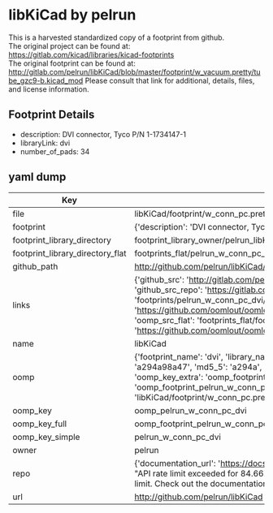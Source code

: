 # libKiCad by pelrun  
This is a harvested standardized copy of a footprint from github.  
The original project can be found at:  
https://gitlab.com/kicad/libraries/kicad-footprints  
The original footprint can be found at:
http://gitlab.com/pelrun/libKiCad/blob/master/footprint/w_vacuum.pretty/tube_gzc9-b.kicad_mod
Please consult that link for additional, details, files, and license information.  
## Footprint Details
* description: DVI connector, Tyco P/N 1-1734147-1  
* libraryLink: dvi  
* number_of_pads: 34  
## yaml dump  
| Key | Value |  
| --- | --- |  
| file | libKiCad/footprint/w_conn_pc.pretty/dvi.kicad_mod |  
| footprint | {'description': 'DVI connector, Tyco P/N 1-1734147-1', 'libraryLink': 'dvi', 'number_of_pads': 34} |  
| footprint_library_directory | footprint_library_owner/pelrun_libKiCad |  
| footprint_library_directory_flat | footprints_flat/pelrun_w_conn_pc_dvi/working |  
| github_path | http://github.com/pelrun/libKiCad/blob/master/footprint/w_conn_pc.pretty/dvi.kicad_mod |  
| links | {'github_src': 'http://gitlab.com/pelrun/libKiCad/blob/master/footprint/w_vacuum.pretty/tube_gzc9-b.kicad_mod', 'github_src_repo': 'https://gitlab.com/kicad/libraries/kicad-footprints', 'oomp_bot': 'footprints/pelrun_w_conn_pc_dvi/working', 'oomp_bot_github': 'https://github.com/oomlout/oomlout_oomp_footprint_bot/tree/main/footprints/pelrun_w_conn_pc_dvi/working', 'oomp_src_flat': 'footprints_flat/footprints_flat/pelrun_w_conn_pc_dvi/working', 'oomp_src_flat_github': 'https://github.com/oomlout/oomlout_oomp_footprint_src/tree/main/footprints_flat/pelrun_w_conn_pc_dvi/working'} |  
| name | libKiCad |  
| oomp | {'footprint_name': 'dvi', 'library_name': 'w_conn_pc', 'md5': 'a294a98a47d47676db53ef04d39434a5', 'md5_10': 'a294a98a47', 'md5_5': 'a294a', 'md5_6': 'a294a9', 'oomp_key': 'oomp_pelrun_w_conn_pc_dvi', 'oomp_key_extra': 'oomp_footprint_pelrun_w_conn_pc_dvi', 'oomp_key_full': 'oomp_footprint_pelrun_w_conn_pc_dvi_a294a9', 'oomp_key_simple': 'pelrun_w_conn_pc_dvi', 'original_filename': 'libKiCad/footprint/w_conn_pc.pretty/dvi.kicad_mod', 'owner_name': 'pelrun'} |  
| oomp_key | oomp_pelrun_w_conn_pc_dvi |  
| oomp_key_full | oomp_footprint_pelrun_w_conn_pc_dvi |  
| oomp_key_simple | pelrun_w_conn_pc_dvi |  
| owner | pelrun |  
| repo | {'documentation_url': 'https://docs.github.com/rest/overview/resources-in-the-rest-api#rate-limiting', 'message': "API rate limit exceeded for 84.66.173.59. (But here's the good news: Authenticated requests get a higher rate limit. Check out the documentation for more details.)"} |  
| url | http://github.com/pelrun/libKiCad |  

